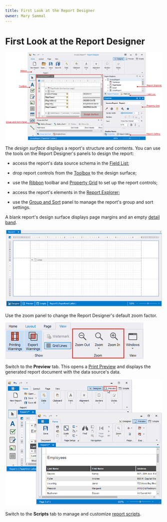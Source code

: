 ```yaml
---
title: First Look at the Report Designer
owner: Mary Sammal
---
```

# First Look at the Report Designer

![](../../../images/eurd-win-report-designer.png)

The _design surface_ displays a report's structure and contents. You can use the tools on the Report Designer's panels to design the report:

- access the report's data source schema in the [Field List](report-designer-tools/ui-panels/field-list.md);

- drop report controls from the [Toolbox](report-designer-tools/toolbox.md) to the design surface;

- use the [Ribbon](report-designer-tools/toolbar.md) toolbar and [Property Grid](report-designer-tools/ui-panels/property-grid-tabbed-view.md) to set up the report controls;

- access the report's elements in the [Report Explorer](report-designer-tools/ui-panels/report-explorer.md);

- use the [Group and Sort](report-designer-tools/ui-panels/group-and-sort-panel.md) panel to manage the report's group and sort settings.

A blank report's design surface displays page margins and an empty [detail band](introduction-to-banded-reports.md).


![report-bands-design-time-default-layout](../../../images/eurd-win-report-bands-design-time-default-layout.png)


Use the zoom panel to change the Report Designer's default zoom factor.

![report-designer-zoom-panel](../../../images/eurd-win-report-designer-zoom-panel.png)

Switch to the **Preview** tab. This opens a [Print Preview](preview-print-and-export-reports.md) and displays the generated report document with the data source's data.

![eurd-win-preview](../../../images/eurd-win-preview.png)

Switch to the **Scripts** tab to manage and customize [report scripts](use-report-scripts.md).
